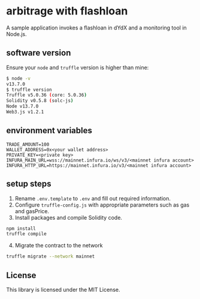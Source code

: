 # arbitrage with flashloan

A sample  application invokes a flashloan in dYdX and a monitoring tool in Node.js.
 
## software version

Ensure your `node` and `truffle` version is higher than mine:
```sh
$ node -v
v13.7.0
$ truffle version
Truffle v5.0.36 (core: 5.0.36)
Solidity v0.5.8 (solc-js)
Node v13.7.0
Web3.js v1.2.1
```
   
## environment variables
 
```
TRADE_AMOUNT=100
WALLET_ADDRESS=0x<your wallet address>
PRIVATE_KEY=<private key>
INFURA_MAIN_URL=wss://mainnet.infura.io/ws/v3/<mainnet infura account>
INFURA_HTTP_URL=https://mainnet.infura.io/v3/<mainnet infura account>
```
 
## setup steps
  
1. Rename `.env.template` to `.env` and fill out required information. 
2. Configure `truffle-config.js` with appropriate parameters such as gas and gasPrice. 
3. Install packages and compile Solidity code.
```sh
npm install
truffle compile
```
4. Migrate the contract to the network
```sh
truffle migrate --network mainnet
```
  
## License

This library is licensed under the MIT License.
